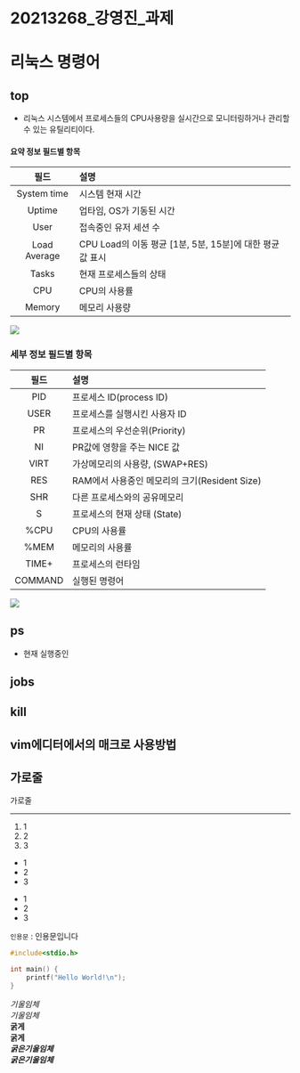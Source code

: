 # 20213268_강영진_과제
# 리눅스 명령어
## top
- 리눅스 시스템에서 프로세스들의 CPU사용량을 실시간으로 모니터링하거나 관리할 수 있는 유틸리티이다.

#### 요약 정보 필드별 항목
|필드|설명|
|:---:|:---|
|System time|시스템 현재 시간|
|Uptime|업타임, OS가 기동된 시간|
|User|접속중인 유저 세션 수|
|Load Average|CPU Load의 이동 평균 [1분, 5분, 15분]에 대한 평균값 표시|
|Tasks|현재 프로세스들의 상태|
|CPU|CPU의 사용률|
|Memory|메모리 사용량|
<img src="https://i.imgur.com/cr2tP5I.png">

### 세부 정보 필드별 항목
|필드|설명|
|:---:|:---|
|PID|프로세스 ID(process ID)|
|USER|프로세스를 실행시킨 사용자 ID|
|PR|프로세스의 우선순위(Priority)|
|NI|PR값에 영향을 주는 NICE 값|
|VIRT|가상메모리의 사용량, (SWAP+RES)|
|RES|RAM에서 사용중인 메모리의 크기(Resident Size)|
|SHR|다른 프로세스와의 공유메모리|
|S|프로세스의 현재 상태 (State)
|%CPU|CPU의 사용률|
|%MEM|메모리의 사용률|
|TIME+|프로세스의 런타임|
|COMMAND|실행된 명령어|
<img src="https://i.imgur.com/w5Qio0f.png">

## ps
- 현재 실행중인

## jobs

## kill

## vim에디터에서의 매크로 사용방법




가로줄   
---
가로줄  
***

1) 1
2) 2
3) 3

- 1
- 2
- 3

* 1
* 2
* 3

` 인용문 ` : 인용문입니다

```c
#include<stdio.h>

int main() {
    printf("Hello World!\n");
}
```

*기울임체*  
_기울임체_  
**굵게**  
__굵게__  
***굵은기울임체***  
___굵은기울임체___  

